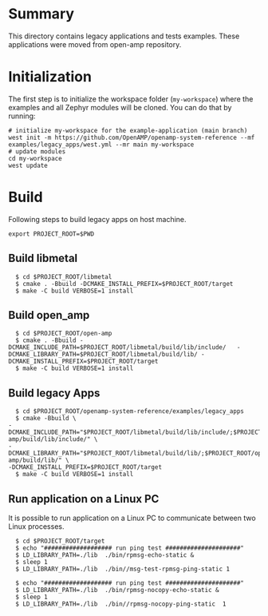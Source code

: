 # Summary

This directory contains legacy applications and tests examples.
These applications were moved from open-amp repository.


# Initialization

The first step is to initialize the workspace folder (``my-workspace``) where
the examples and all Zephyr modules will be cloned. You can do
that by running:

```shell
# initialize my-workspace for the example-application (main branch)
west init -m https://github.com/OpenAMP/openamp-system-reference --mf examples/legacy_apps/west.yml --mr main my-workspace
# update modules
cd my-workspace
west update
```

# Build

Following steps to build legacy apps on host machine.

```
export PROJECT_ROOT=$PWD
```

## Build libmetal
```shell
  $ cd $PROJECT_ROOT/libmetal
  $ cmake . -Bbuild -DCMAKE_INSTALL_PREFIX=$PROJECT_ROOT/target
  $ make -C build VERBOSE=1 install
```

## Build open_amp
```shell
  $ cd $PROJECT_ROOT/open-amp
  $ cmake . -Bbuild -DCMAKE_INCLUDE_PATH=$PROJECT_ROOT/libmetal/build/lib/include/   -DCMAKE_LIBRARY_PATH=$PROJECT_ROOT/libmetal/build/lib/ -DCMAKE_INSTALL_PREFIX=$PROJECT_ROOT/target
  $ make -C build VERBOSE=1 install
```
## Build legacy Apps
```shell
  $ cd $PROJECT_ROOT/openamp-system-reference/examples/legacy_apps
  $ cmake -Bbuild \
-DCMAKE_INCLUDE_PATH="$PROJECT_ROOT/libmetal/build/lib/include/;$PROJECT_ROOT/open-amp/build/lib/include/" \
-DCMAKE_LIBRARY_PATH="$PROJECT_ROOT/libmetal/build/lib/;$PROJECT_ROOT/open-amp/build/lib/" \
-DCMAKE_INSTALL_PREFIX=$PROJECT_ROOT/target
  $ make -C build VERBOSE=1 install
```

## Run application on a Linux PC
It is possible to run application on a Linux PC to communicate between two Linux processes.

```shell
  $ cd $PROJECT_ROOT/target
  $ echo "################### run ping test #####################"
  $ LD_LIBRARY_PATH=./lib  ./bin/rpmsg-echo-static &
  $ sleep 1
  $ LD_LIBRARY_PATH=./lib  ./bin//msg-test-rpmsg-ping-static 1

  $ echo "################### run ping test #####################"
  $ LD_LIBRARY_PATH=./lib  ./bin/rpmsg-nocopy-echo-static &
  $ sleep 1
  $ LD_LIBRARY_PATH=./lib  ./bin//rpmsg-nocopy-ping-static  1
```
